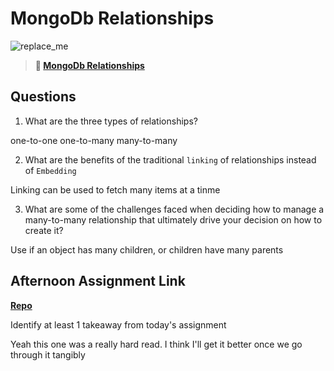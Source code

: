 # MongoDb Relationships

![replace_me](https://codeworks.blob.core.windows.net/public/assets/img/illustrations/placeholder.svg)

> **📖 [MongoDb Relationships](https://codeworksacademy.com/fs-student-guide/resources/wk5/02-Relationships)**

## Questions

1. What are the three types of relationships?

one-to-one
one-to-many
many-to-many

2. What are the benefits of the traditional `linking` of relationships instead of `Embedding`

Linking can be used to fetch many items at a tinme

3. What are some of the challenges faced when deciding how to manage a many-to-many relationship that ultimately drive your decision on how to create it?

Use if an object has many children, or children have many parents

## Afternoon Assignment Link

**[Repo](https://github.com/JustinBrower/gregslist-auth)**

Identify at least 1 takeaway from today's assignment

Yeah this one was a really hard read. I think I'll get it better once we go through it tangibly
